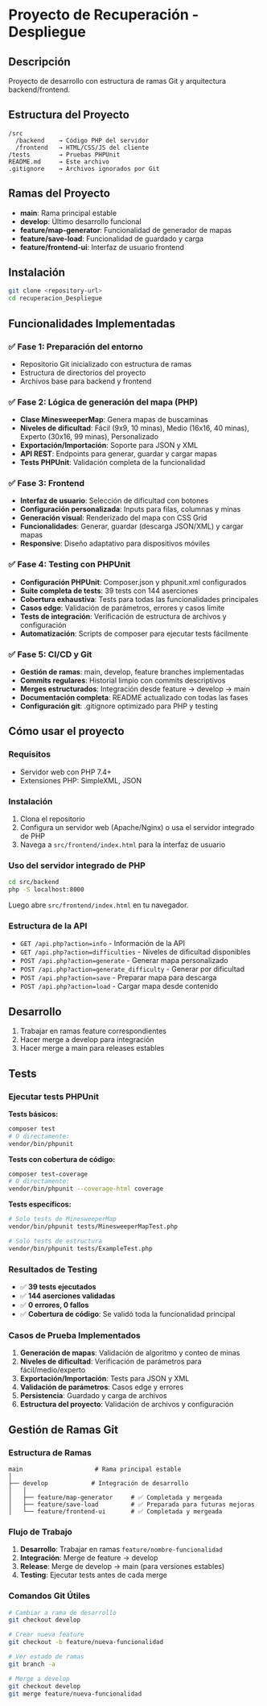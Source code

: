 # Proyecto de Recuperación - Despliegue

## Descripción
Proyecto de desarrollo con estructura de ramas Git y arquitectura backend/frontend.

## Estructura del Proyecto

```
/src
  /backend    → Código PHP del servidor
  /frontend   → HTML/CSS/JS del cliente
/tests        → Pruebas PHPUnit
README.md     → Este archivo
.gitignore    → Archivos ignorados por Git
```

## Ramas del Proyecto

- **main**: Rama principal estable
- **develop**: Último desarrollo funcional
- **feature/map-generator**: Funcionalidad de generador de mapas
- **feature/save-load**: Funcionalidad de guardado y carga
- **feature/frontend-ui**: Interfaz de usuario frontend

## Instalación

```bash
git clone <repository-url>
cd recuperacion_Despliegue
```

## Funcionalidades Implementadas

### ✅ Fase 1: Preparación del entorno
- Repositorio Git inicializado con estructura de ramas
- Estructura de directorios del proyecto
- Archivos base para backend y frontend

### ✅ Fase 2: Lógica de generación del mapa (PHP)
- **Clase MinesweeperMap**: Genera mapas de buscaminas
- **Niveles de dificultad**: Fácil (9x9, 10 minas), Medio (16x16, 40 minas), Experto (30x16, 99 minas), Personalizado
- **Exportación/Importación**: Soporte para JSON y XML
- **API REST**: Endpoints para generar, guardar y cargar mapas
- **Tests PHPUnit**: Validación completa de la funcionalidad

### ✅ Fase 3: Frontend
- **Interfaz de usuario**: Selección de dificultad con botones
- **Configuración personalizada**: Inputs para filas, columnas y minas
- **Generación visual**: Renderizado del mapa con CSS Grid
- **Funcionalidades**: Generar, guardar (descarga JSON/XML) y cargar mapas
- **Responsive**: Diseño adaptativo para dispositivos móviles

### ✅ Fase 4: Testing con PHPUnit
- **Configuración PHPUnit**: Composer.json y phpunit.xml configurados
- **Suite completa de tests**: 39 tests con 144 aserciones
- **Cobertura exhaustiva**: Tests para todas las funcionalidades principales
- **Casos edge**: Validación de parámetros, errores y casos límite
- **Tests de integración**: Verificación de estructura de archivos y configuración
- **Automatización**: Scripts de composer para ejecutar tests fácilmente

### ✅ Fase 5: CI/CD y Git
- **Gestión de ramas**: main, develop, feature branches implementadas
- **Commits regulares**: Historial limpio con commits descriptivos
- **Merges estructurados**: Integración desde feature → develop → main
- **Documentación completa**: README actualizado con todas las fases
- **Configuración git**: .gitignore optimizado para PHP y testing

## Cómo usar el proyecto

### Requisitos
- Servidor web con PHP 7.4+
- Extensiones PHP: SimpleXML, JSON

### Instalación
1. Clona el repositorio
2. Configura un servidor web (Apache/Nginx) o usa el servidor integrado de PHP
3. Navega a `src/frontend/index.html` para la interfaz de usuario

### Uso del servidor integrado de PHP
```bash
cd src/backend
php -S localhost:8000
```

Luego abre `src/frontend/index.html` en tu navegador.

### Estructura de la API
- `GET /api.php?action=info` - Información de la API
- `GET /api.php?action=difficulties` - Niveles de dificultad disponibles
- `POST /api.php?action=generate` - Generar mapa personalizado
- `POST /api.php?action=generate_difficulty` - Generar por dificultad
- `POST /api.php?action=save` - Preparar mapa para descarga
- `POST /api.php?action=load` - Cargar mapa desde contenido

## Desarrollo

1. Trabajar en ramas feature correspondientes
2. Hacer merge a develop para integración
3. Hacer merge a main para releases estables

## Tests

### Ejecutar tests PHPUnit

**Tests básicos:**
```bash
composer test
# O directamente:
vendor/bin/phpunit
```

**Tests con cobertura de código:**
```bash
composer test-coverage
# O directamente:
vendor/bin/phpunit --coverage-html coverage
```

**Tests específicos:**
```bash
# Solo tests de MinesweeperMap
vendor/bin/phpunit tests/MinesweeperMapTest.php

# Solo tests de estructura
vendor/bin/phpunit tests/ExampleTest.php
```

### Resultados de Testing
- ✅ **39 tests ejecutados**
- ✅ **144 aserciones validadas**
- ✅ **0 errores, 0 fallos**
- ✅ **Cobertura de código**: Se validó toda la funcionalidad principal

### Casos de Prueba Implementados
1. **Generación de mapas**: Validación de algoritmo y conteo de minas
2. **Niveles de dificultad**: Verificación de parámetros para fácil/medio/experto
3. **Exportación/Importación**: Tests para JSON y XML
4. **Validación de parámetros**: Casos edge y errores
5. **Persistencia**: Guardado y carga de archivos
6. **Estructura del proyecto**: Validación de archivos y configuración

## Gestión de Ramas Git

### Estructura de Ramas
```
main                    # Rama principal estable
│
├── develop            # Integración de desarrollo
│   │
│   ├── feature/map-generator     # ✅ Completada y mergeada
│   ├── feature/save-load         # ✅ Preparada para futuras mejoras
│   └── feature/frontend-ui       # ✅ Completada y mergeada
```

### Flujo de Trabajo
1. **Desarrollo**: Trabajar en ramas `feature/nombre-funcionalidad`
2. **Integración**: Merge de feature → develop
3. **Release**: Merge de develop → main (para versiones estables)
4. **Testing**: Ejecutar tests antes de cada merge

### Comandos Git Útiles
```bash
# Cambiar a rama de desarrollo
git checkout develop

# Crear nueva feature
git checkout -b feature/nueva-funcionalidad

# Ver estado de ramas
git branch -a

# Merge a develop
git checkout develop
git merge feature/nueva-funcionalidad
``` 